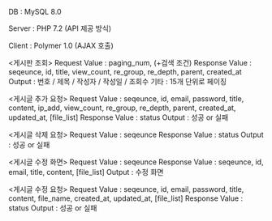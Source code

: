 DB : MySQL 8.0

Server : PHP 7.2
(API 제공 방식)

Client : Polymer 1.0
(AJAX 호출)


<게시판 조회>
Request Value : paging_num, (+검색 조건)
Response Value : seqeunce, id, title, view_count, re_group, re_depth, parent, created_at
Output : 번호 / 제목 / 작성자 / 작성일 / 조회수
기타 : 15개 단위로 페이징

<게시글 추가 요청>
Request Value : seqeunce, id, email, password, title, content, ip_add, view_count, re_group, re_depth, parent, created_at, updated_at, [file_list]
Response Value : status
Output : 성공 or 실패

<게시글 삭제 요청>
Request Value : seqeunce
Response Value : status
Output : 성공 or 실패

<게시글 수정 화면>
Request Value : seqeunce
Response Value : seqeunce, id, email, title, content, [file_list]
Output : 수정 화면

<게시글 수정 요청>
Request Value : seqeunce, id, email, password, title, content, file_name, created_at, updated_at, [file_list]
Response Value : status
Output : 성공 or 실패
